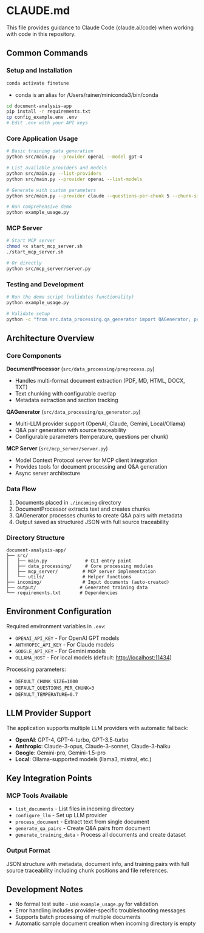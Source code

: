 # CLAUDE.md

This file provides guidance to Claude Code (claude.ai/code) when working with code in this repository.

## Common Commands

### Setup and Installation

```bash
conda activate finetune
```

- conda is an alias for /Users/rainer/miniconda3/bin/conda

```bash
cd document-analysis-app
pip install -r requirements.txt
cp config_example.env .env
# Edit .env with your API keys
```

### Core Application Usage

```bash
# Basic training data generation
python src/main.py --provider openai --model gpt-4

# List available providers and models
python src/main.py --list-providers
python src/main.py --provider openai --list-models

# Generate with custom parameters
python src/main.py --provider claude --questions-per-chunk 5 --chunk-size 800 --temperature 0.5

# Run comprehensive demo
python example_usage.py
```

### MCP Server

```bash
# Start MCP server
chmod +x start_mcp_server.sh
./start_mcp_server.sh

# Or directly
python src/mcp_server/server.py
```

### Testing and Development

```bash
# Run the demo script (validates functionality)
python example_usage.py

# Validate setup
python -c "from src.data_processing.qa_generator import QAGenerator; print('Setup OK')"
```

## Architecture Overview

### Core Components

**DocumentProcessor** (`src/data_processing/preprocess.py`)

- Handles multi-format document extraction (PDF, MD, HTML, DOCX, TXT)
- Text chunking with configurable overlap
- Metadata extraction and section tracking

**QAGenerator** (`src/data_processing/qa_generator.py`)

- Multi-LLM provider support (OpenAI, Claude, Gemini, Local/Ollama)
- Q&A pair generation with source traceability
- Configurable parameters (temperature, questions per chunk)

**MCP Server** (`src/mcp_server/server.py`)

- Model Context Protocol server for MCP client integration
- Provides tools for document processing and Q&A generation
- Async server architecture

### Data Flow

1. Documents placed in `./incoming` directory
2. DocumentProcessor extracts text and creates chunks
3. QAGenerator processes chunks to create Q&A pairs with metadata
4. Output saved as structured JSON with full source traceability

### Directory Structure

```
document-analysis-app/
├── src/
│   ├── main.py              # CLI entry point
│   ├── data_processing/     # Core processing modules
│   ├── mcp_server/         # MCP server implementation
│   └── utils/              # Helper functions
├── incoming/               # Input documents (auto-created)
├── output/                # Generated training data
└── requirements.txt       # Dependencies
```

## Environment Configuration

Required environment variables in `.env`:

- `OPENAI_API_KEY` - For OpenAI GPT models
- `ANTHROPIC_API_KEY` - For Claude models
- `GOOGLE_API_KEY` - For Gemini models
- `OLLAMA_HOST` - For local models (default: <http://localhost:11434>)

Processing parameters:

- `DEFAULT_CHUNK_SIZE=1000`
- `DEFAULT_QUESTIONS_PER_CHUNK=3`
- `DEFAULT_TEMPERATURE=0.7`

## LLM Provider Support

The application supports multiple LLM providers with automatic fallback:

- **OpenAI**: GPT-4, GPT-4-turbo, GPT-3.5-turbo
- **Anthropic**: Claude-3-opus, Claude-3-sonnet, Claude-3-haiku
- **Google**: Gemini-pro, Gemini-1.5-pro
- **Local**: Ollama-supported models (llama3, mistral, etc.)

## Key Integration Points

### MCP Tools Available

- `list_documents` - List files in incoming directory
- `configure_llm` - Set up LLM provider
- `process_document` - Extract text from single document
- `generate_qa_pairs` - Create Q&A pairs from document
- `generate_training_data` - Process all documents and create dataset

### Output Format

JSON structure with metadata, document info, and training pairs with full source traceability including chunk positions and file references.

## Development Notes

- No formal test suite - use `example_usage.py` for validation
- Error handling includes provider-specific troubleshooting messages
- Supports batch processing of multiple documents
- Automatic sample document creation when incoming directory is empty
